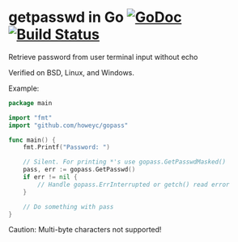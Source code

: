 # getpasswd in Go [![GoDoc](https://godoc.org/github.com/howeyc/gopass?status.svg)](https://godoc.org/github.com/howeyc/gopass) [![Build Status](https://travis-ci.org/johnSchnake/gopass.svg?branch=master)](https://travis-ci.org/johnSchnake/gopass)

Retrieve password from user terminal input without echo

Verified on BSD, Linux, and Windows.

Example:
```go
package main

import "fmt"
import "github.com/howeyc/gopass"

func main() {
	fmt.Printf("Password: ")

	// Silent. For printing *'s use gopass.GetPasswdMasked()
	pass, err := gopass.GetPasswd()
	if err != nil {
		// Handle gopass.ErrInterrupted or getch() read error
	}

	// Do something with pass
}
```

Caution: Multi-byte characters not supported!
